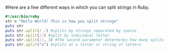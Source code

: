 #Here are a few different ways in which you can split strings in Ruby.

```ruby
#!/usr/bin/ruby
str = "Hello World! This is how you split strings"
puts str
puts str.split(/ /) #splits by strings separated by spaces
puts str.split(//) #Split by individual letter
puts str.split(//, 3) #The second parameter determines how many splits are performed
puts str.split("o") #splits at a letter or string of letters

```
